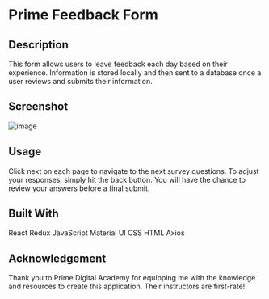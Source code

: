 # Prime Feedback Form

## Description

This form allows users to leave feedback each day based on their experience. Information is stored locally and then sent to a database once a user reviews and submits their information.

## Screenshot

![image](https://user-images.githubusercontent.com/67838283/98482455-26e9d800-21c7-11eb-9778-d1b62aa02cc3.png)

## Usage

Click next on each page to navigate to the next survey questions. To adjust your responses, simply hit the back button. You will have the chance to review your answers before a final submit.

## Built With

React
Redux
JavaScript
Material UI
CSS
HTML
Axios

## Acknowledgement

Thank you to Prime Digital Academy for equipping me with the knowledge and resources to create this application. Their instructors are first-rate!
